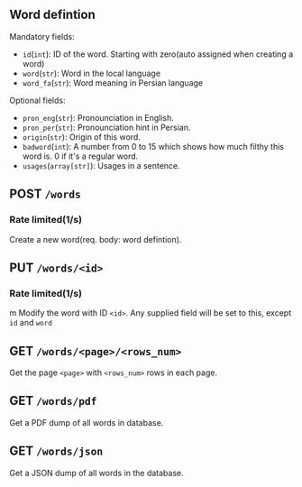 ## Word defintion

Mandatory fields:

 - `id`(`int`): ID of the word. Starting with zero(auto assigned when creating a word)
 - `word`(`str`): Word in the local language
 - `word_fa`(`str`): Word meaning in Persian language

Optional fields:

 - `pron_eng`(`str`): Pronounciation in English.
 - `pron_per`(`str`): Pronounciation hint in Persian.
 - `origin`(`str`): Origin of this word.
 - `badword`(`int`): A number from 0 to 15 which shows how much filthy this word is. 0 if it's a regular word.
 - `usages`(`array[str]`): Usages in a sentence.

## POST `/words`
### Rate limited(1/s)

Create a new word(req. body: word defintion).

## PUT `/words/<id>`
### Rate limited(1/s)
m
Modify the word with ID `<id>`. Any supplied field will be set to this, except `id` and `word`

## GET `/words/<page>/<rows_num>`

Get the page `<page>` with `<rows_num>` rows in each page.

## GET `/words/pdf`

Get a PDF dump of all words in database.

## GET `/words/json`

Get a JSON dump of all words in the database.
